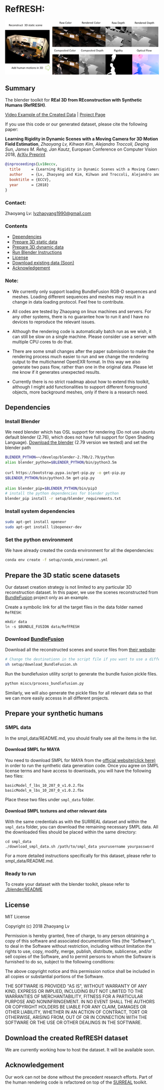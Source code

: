 # RefRESH:

![alt text](data/refresh.png)  

## Summary

The blender toolkit for **REal 3D from REconstruction with Synthetic Humans (RefRESH)**. 

[Video Example of the Created Data][6] | [Project Page][8]

If you use this code or our generated dataset, please cite the following paper:

**Learning Rigidity in Dynamic Scenes with a Moving Camera for 3D Motion Field Estimation**,
*Zhaoyang Lv, Kihwan Kim, Alejandro Troccoli, Deqing Sun, James M. Rehg, Jan Kautz*, 
European Conference on Computer Vision 2018, [ArXiv Preprint][7]

```bibtex
@inproceedings{Lv18eccv,  
  title     = {Learning Rigidity in Dynamic Scenes with a Moving Camera for 3D Motion Field Estimation},  
  author    = {Lv, Zhaoyang and Kim, Kihwan and Troccoli, Alejandro and Rehg, James and Kautz, Jan},  
  booktitle = {ECCV},  
  year      = {2018}  
}
```

### Contact: 

Zhaoyang Lv: lvzhaoyang1990@gmail.com

### Contents 

* [Dependencies](https://github.com/lvzhaoyang/RefRESH#dependencies)
* [Prepare 3D static data](https://github.com/lvzhaoyang/RefRESH#prepare-the-3d-static-scene-datasets)
* [Prepare 3D dynamic data](https://github.com/lvzhaoyang/RefRESH#prepare-your-synthetic-humans)
* [Run Blender Instructions](./blender/README.md)
* [License](https://github.com/lvzhaoyang/RefRESH#license)
* [Download existing data (Soon)](https://github.com/lvzhaoyang/RefRESH#download-the-created-refresh-dataset)
* [Acknowledgement](https://github.com/lvzhaoyang/RefRESH#acknowledgement)

### Note: 

* We currently only support loading BundleFusion RGB-D sequences and meshes. Loading different sequences and meshes may result in a change in data loading protocol. Feel free to contribute. 

* All codes are tested by Zhaoyang on linux machines and servers. For any other systems, there is no guarantee how to run it and I have no devices to reproduce the relevant issues. 

* Although the rendering code is automatically batch run as we wish, it can still be slow on a single machine. Please consider use a server with multiple CPU cores to do that. 

* There are some small changes after the paper submission to make the rendering process much easier to run and we change the rendering output to the multichannel OpenEXR format. In this way we also generate two pass flow, rather than one in the original data. Please let me know if it generates unexpected results. 

* Currently there is no strict roadmap about how to extend this toolkit, although I might add functionalities to support different foreground objects, more background meshes, only if there is a research need. 

## Dependencies

### Install Blender

We need blender which has OSL support for rendering (Do not use ubuntu default blender (2.76), which does not have full support for Open Shading Language).
[Download the blender][1] (2.79 version we tested) and set the blender path

``` bash
BLENDER_PYTHON=~/develop/blender-2.79b/2.79/python
alias blender_python=$BLENDER_PYTHON/bin/python3.5m

curl https://bootstrap.pypa.io/get-pip.py -o get-pip.py
$BLENDER_PYTHON/bin/python3.5m get-pip.py

alias blender_pip=$BLENDER_PYTHON/bin/pip3
# install the python dependencies for blender python  
blender_pip install -r setup/blender_requirements.txt
```

### Install system dependencies

``` bash
sudo apt-get install openexr
sudo apt-get install libopenexr-dev
```

### Set the python environment 

We have already created the conda environment for all the dependencies:

``` bash
conda env create -f setup/conda_environment.yml
```

## Prepare the 3D static scene datasets

Our dataset creation strategy is not limited to any particular 3D reconstruction dataset. In this paper, we use the scenes reconstructed from [BundleFusion][4] project only as an example. 

Create a symbolic link for all the target files in the data folder named `RefRESH`:

```
mkdir data
ln -s $BUNDLE_FUSION data/RefFRESH
```

### Download [BundleFusion][4]

Download all the reconstructed scenes and source files from [their website][4]:
```bash
# Change the destinationn in the script file if you want to use a different location.
sh setup/download_BundleFusion.sh
```
Run the bundlefusion utility script to generate the bundle fusion pickle files.
```bash
python miscs/process_bundlefusion.py
```
Similarly, we will also generate the pickle files for all relevant data so that we can more easily accesss in all different projects.

## Prepare your synthetic humans 

### SMPL data

In the smpl_data/README.md, you should finally see all the items in the list.

#### Download SMPL for MAYA

You need to download SMPL for MAYA from the [official website(click here)][3] in order to run the synthetic data generation code. Once you agree on SMPL license terms and have access to downloads, you will have the following two files:

```
basicModel_f_lbs_10_207_0_v1.0.2.fbx
basicModel_m_lbs_10_207_0_v1.0.2.fbx
```

Place these two files under `smpl_data` folder.

#### Download SMPL textures and other relevant data

With the same credentials as with the SURREAL dataset and within the `smpl_data` folder, you can download the remaining necessary SMPL data. All the downloaded files should be placed within the same directory:

``` shell
cd smpl_data
./download_smpl_data.sh /path/to/smpl_data yourusername yourpassword
```

For a more detailed instructions specifically for this dataset, please refer to smpl_data/README.md.

### Ready to run

To create your dataset with the blender toolkit, please refer to [./blender/README](./blender/README.md) 

## License

MIT License

Copyright (c) 2018 Zhaoyang Lv

Permission is hereby granted, free of charge, to any person obtaining a copy
of this software and associated documentation files (the "Software"), to deal
in the Software without restriction, including without limitation the rights
to use, copy, modify, merge, publish, distribute, sublicense, and/or sell
copies of the Software, and to permit persons to whom the Software is
furnished to do so, subject to the following conditions:

The above copyright notice and this permission notice shall be included in all
copies or substantial portions of the Software.

THE SOFTWARE IS PROVIDED "AS IS", WITHOUT WARRANTY OF ANY KIND, EXPRESS OR
IMPLIED, INCLUDING BUT NOT LIMITED TO THE WARRANTIES OF MERCHANTABILITY,
FITNESS FOR A PARTICULAR PURPOSE AND NONINFRINGEMENT. IN NO EVENT SHALL THE
AUTHORS OR COPYRIGHT HOLDERS BE LIABLE FOR ANY CLAIM, DAMAGES OR OTHER
LIABILITY, WHETHER IN AN ACTION OF CONTRACT, TORT OR OTHERWISE, ARISING FROM,
OUT OF OR IN CONNECTION WITH THE SOFTWARE OR THE USE OR OTHER DEALINGS IN THE
SOFTWARE.

## Download the created RefRESH dataset

We are currently working how to host the dataset. It will be available soon. 

## Acknowledgement 

Our work can not be done without the precedent research efforts. Part of the human rendering code is refactored on top of the [SURREAL][5] toolkit. 

[1]: http://download.blender.org/release/
[2]: https://launchpad.net/~thomas-schiex/+archive/ubuntu/blender
[3]: http://smpl.is.tue.mpg.de
[4]: http://graphics.stanford.edu/projects/bundlefusion/
[5]: https://github.com/gulvarol/surreal
[6]: https://youtu.be/MnTHkOCY790?t=3m5s
[7]: https://arxiv.org/abs/1804.04259
[8]: https://github.com/NVlabs/learningrigidity